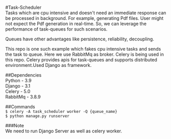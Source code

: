 #Task-Scheduler <br>
Tasks which are cpu intensive and doesn't need an immediate
response can be processed in background. For example, generating Pdf
files. User might not expect the Pdf generation in real-time. So,
we can leverage the performance of task-queues for such scenarios.

Queues have other advantages like persistence, reliability,
decoupling.<br>


This repo is one such example which fakes cpu intensive tasks and
sends the task to queue. Here we use RabbitMq as broker. Celery is being
used in this repo. Celery provides apis for task-queues and 
supports distributed environment.Used Django as framework.<br>

##Dependencies<br>
Python - 3.9<br>
Django - 3.1<br>
Celery - 5.0<br>
RabbitMq - 3.8.9

##Commands<br>
``$ celery -A task_scheduler worker -Q {queue_name} ``<br>
``$ python manage.py runserver``

###Note<br>
We need to run Django Server as well as celery worker.
